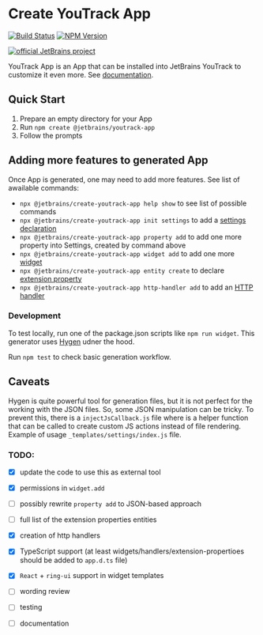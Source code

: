 # Create YouTrack App

[![Build Status][ci-img]][ci-project] [![NPM Version][npm-img]][npm-page]

[![official JetBrains project](https://jb.gg/badges/official-flat-square.svg)](https://github.com/JetBrains#jetbrains-on-github)

YouTrack App is an App that can be installed into JetBrains YouTrack to customize it even more. See [documentation](https://www.jetbrains.com/help/youtrack/devportal-apps/apps-documentation.html).

## Quick Start

1. Prepare an empty directory for your App
2. Run `npm create @jetbrains/youtrack-app`
3. Follow the prompts

## Adding more features to generated App

Once App is generated, one may need to add more features. See list of awailable commands:

* `npx @jetbrains/create-youtrack-app help show` to see list of possible commands
* `npx @jetbrains/create-youtrack-app init settings` to add a [settings declaration](https://www.jetbrains.com/help/youtrack/devportal-apps/app-settings.html)
* `npx @jetbrains/create-youtrack-app property add` to add one more property into Settings, created by command above
* `npx @jetbrains/create-youtrack-app widget add` to add one more [widget](https://www.jetbrains.com/help/youtrack/devportal-apps/apps-reference-extension-points.html)
* `npx @jetbrains/create-youtrack-app entity create` to declare [extension property](https://www.jetbrains.com/help/youtrack/devportal-apps/apps-extension-properties.html)
* `npx @jetbrains/create-youtrack-app http-handler add` to add an [HTTP handler](https://www.jetbrains.com/help/youtrack/devportal-apps/apps-reference-http-handlers.html)

### Development

To test locally, run one of the package.json scripts like `npm run widget`. This generator uses [Hygen](https://www.hygen.io/docs/generators) udner the hood.

Run `npm test` to check basic generation workflow.

## Caveats
Hygen is quite powerful tool for generation files, but it is not perfect for the working with the JSON files. So, some JSON manipulation can be tricky. To prevent this, there is a `injectJsCallback.js` file where is a helper function that can be called to create custom JS actions instead of file rendering. Example of usage `_templates/settings/index.js` file.

### TODO:

 - [x] update the code to use this as external tool
 - [x] permissions in `widget.add`
 - [ ] possibly rewrite `property add` to JSON-based approach
 - [ ] full list of the extension properties entities
 - [x] creation of http handlers
 - [x] TypeScript support (at least widgets/handlers/extension-propertioes should be added to `app.d.ts` file)
 - [x] `React` + `ring-ui` support in widget templates
 - [ ] wording review
 - [ ] testing
 - [ ] documentation


[ci-project]: https://teamcity.jetbrains.com/project/JetBrainsUi_YouTrackApps_CreateYouTrackApp
[ci-img]:  https://teamcity.jetbrains.com/app/rest/builds/buildType:JetBrainsUi_YoutrackApps_Checks/statusIcon.svg
[npm-img]: https://img.shields.io/npm/v/@jetbrains/create-youtrack-app
[npm-page]: https://www.npmjs.com/package/@jetbrains/create-youtrack-app
